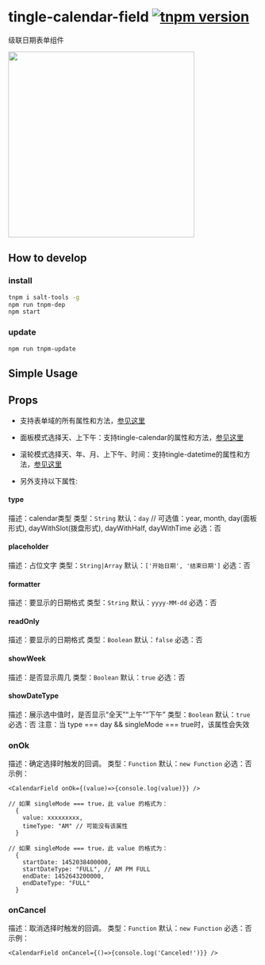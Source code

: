 # tingle-calendar-field [![tnpm version](http://web.npm.alibaba-inc.com/badge/v/@ali/tingle-calendar-field.svg?style=flat-square)](http://web.npm.alibaba-inc.com/package/@ali/tingle-calendar-field)

级联日期表单组件

<img src="https://img.alicdn.com/tps/TB1me1UPFXXXXajXVXXXXXXXXXX-750-1334.png" width="375">

## How to develop

### install

```bash
tnpm i salt-tools -g
npm run tnpm-dep 
npm start
```

### update

```bash
npm run tnpm-update
```

## Simple Usage

## Props

- 支持表单域的所有属性和方法，[参见这里](http://gitlab.alibaba-inc.com/tingle-ui/tingle-field#props)
- 面板模式选择天、上下午：支持tingle-calendar的属性和方法，[参见这里](http://gitlab.alibaba-inc.com/tingle-ui/tingle-calendar#props)
- 滚轮模式选择天、年、月、上下午、时间：支持tingle-datetime的属性和方法，[参见这里](http://gitlab.alibaba-inc.com/tingle-ui/tingle-datetime#props)

- 另外支持以下属性:

#### type
描述：calendar类型
类型：`String`
默认：`day` // 可选值：year, month, day(面板形式), dayWithSlot(拨盘形式), dayWithHalf, dayWithTime
必选：否

#### placeholder
描述：占位文字
类型：`String|Array`
默认：`['开始日期', '结束日期']`
必选：否

#### formatter
描述：要显示的日期格式
类型：`String`
默认：`yyyy-MM-dd`
必选：否

#### readOnly
描述：要显示的日期格式
类型：`Boolean`
默认：`false`
必选：否

#### showWeek
描述：是否显示周几
类型：`Boolean`
默认：`true`
必选：否

#### showDateType
描述：展示选中值时，是否显示“全天”“上午”“下午”
类型：`Boolean`
默认：`true`
必选：否
注意：当 type === day && singleMode === true时，该属性会失效

### onOk
描述：确定选择时触发的回调。
类型：`Function`
默认：`new Function`
必选：否
示例：
```
<CalendarField onOk={(value)=>{console.log(value)}} />

// 如果 singleMode === true，此 value 的格式为：
  {
    value: xxxxxxxxx,
    timeType: "AM" // 可能没有该属性
  }

// 如果 singleMode === true，此 value 的格式为：
  {
    startDate: 1452038400000,
    startDateType: "FULL", // AM PM FULL
    endDate: 1452643200000,
    endDateType: "FULL"
  }
```

### onCancel
描述：取消选择时触发的回调。
类型：`Function`
默认：`new Function`
必选：否
示例：
```
<CalendarField onCancel={()=>{console.log('Canceled!')}} />
```

